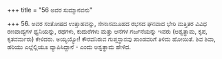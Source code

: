 +++
title = "56 ಅವರ ಸುಮ್ಮಾನವನು"

+++
56. ಅವರ ಸಂತೋಷದ ಉತ್ಸಾಹವನ್ನು, ಸೇನಾಸಮೂಹದ ರಭಸದ ಘನವಾದ ಭೇರಿ ಮತ್ತಿತರ ವಿವಿಧ ರಣವಾದ್ಯಗಳ ಧ್ವನಿಯನ್ನು, ರಥಗಳು, ಕುದುರೆಗಳು ಮತ್ತು ಆನೆಗಳ ಗರ್ಜನೆಯನ್ನು ಇವರು (ಅಶ್ವತ್ಥಾಮ, ಕೃಪ, ಕೃತವರ್ಮರು) ಕೇಳಿದರು. ಅಯ್ಯಯ್ಯೋ! ಕೌರವನಿರುವ ಗುಪ್ತಸ್ಥಾನವು ಪಾಂಡವರಿಗೆ ತಿಳಿದು ಹೋಯಿತೆ. ಶಿವ ಶಿವಾ, ಹರಿಯು ಎಲ್ಲೆಲ್ಲಿಯೂ ವ್ಯಾಪಿಸಿದ್ದಾನೆ - ಎಂದು ಅಶ್ವತ್ಥಾಮ ಹೇಳಿದ.